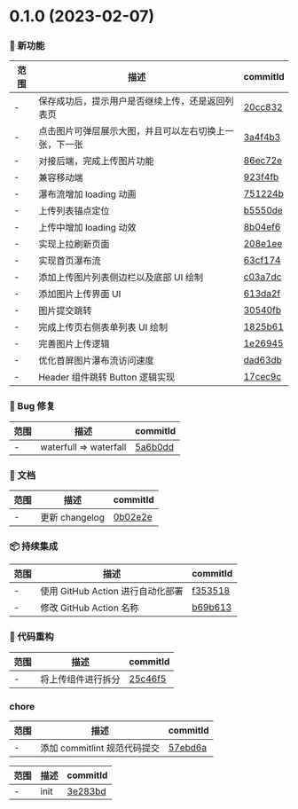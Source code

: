 # 0.1.0 (2023-02-07)

### 🌟 新功能
范围|描述|commitId
--|--|--
 - | 保存成功后，提示⽤户是否继续上传，还是返回列表⻚ | [20cc832](https://github.com/espory/picture-waterfall-user/commit/20cc832)
 - | 点击图片可弹层展示大图，并且可以左右切换上一张，下一张 | [3a4f4b3](https://github.com/espory/picture-waterfall-user/commit/3a4f4b3)
 - | 对接后端，完成上传图片功能 | [86ec72e](https://github.com/espory/picture-waterfall-user/commit/86ec72e)
 - | 兼容移动端 | [923f4fb](https://github.com/espory/picture-waterfall-user/commit/923f4fb)
 - | 瀑布流增加 loading 动画 | [751224b](https://github.com/espory/picture-waterfall-user/commit/751224b)
 - | 上传列表锚点定位 | [b5550de](https://github.com/espory/picture-waterfall-user/commit/b5550de)
 - | 上传中增加 loading 动效 | [8b04ef6](https://github.com/espory/picture-waterfall-user/commit/8b04ef6)
 - | 实现上拉刷新页⾯ | [208e1ee](https://github.com/espory/picture-waterfall-user/commit/208e1ee)
 - | 实现首页瀑布流 | [63cf174](https://github.com/espory/picture-waterfall-user/commit/63cf174)
 - | 添加上传图片列表侧边栏以及底部 UI 绘制 | [c03a7dc](https://github.com/espory/picture-waterfall-user/commit/c03a7dc)
 - | 添加图片上传界面 UI | [613da2f](https://github.com/espory/picture-waterfall-user/commit/613da2f)
 - | 图片提交跳转 | [30540fb](https://github.com/espory/picture-waterfall-user/commit/30540fb)
 - | 完成上传页右侧表单列表 UI 绘制 | [1825b61](https://github.com/espory/picture-waterfall-user/commit/1825b61)
 - | 完善图片上传逻辑 | [1e26945](https://github.com/espory/picture-waterfall-user/commit/1e26945)
 - | 优化首屏图片瀑布流访问速度 | [dad63db](https://github.com/espory/picture-waterfall-user/commit/dad63db)
 - | Header 组件跳转 Button 逻辑实现 | [17cec9c](https://github.com/espory/picture-waterfall-user/commit/17cec9c)


### 🐛 Bug 修复
范围|描述|commitId
--|--|--
 - | waterfull => waterfall | [5a6b0dd](https://github.com/espory/picture-waterfall-user/commit/5a6b0dd)


### 📝 文档
范围|描述|commitId
--|--|--
 - | 更新 changelog | [0b02e2e](https://github.com/espory/picture-waterfall-user/commit/0b02e2e)


### 📦 持续集成
范围|描述|commitId
--|--|--
 - | 使用 GitHub Action 进行自动化部署 | [f353518](https://github.com/espory/picture-waterfall-user/commit/f353518)
 - | 修改 GitHub Action 名称 | [b69b613](https://github.com/espory/picture-waterfall-user/commit/b69b613)


### 🔨 代码重构
范围|描述|commitId
--|--|--
 - | 将上传组件进行拆分 | [25c46f5](https://github.com/espory/picture-waterfall-user/commit/25c46f5)


### chore
范围|描述|commitId
--|--|--
 - | 添加 commitlint 规范代码提交 | [57ebd6a](https://github.com/espory/picture-waterfall-user/commit/57ebd6a)


范围|描述|commitId
--|--|--
 - | init | [3e283bd](https://github.com/espory/picture-waterfall-user/commit/3e283bd)

